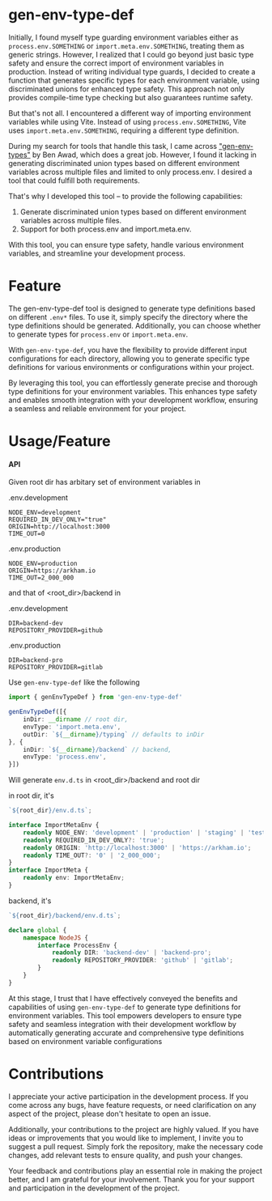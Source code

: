 # **gen-env-type-def**

Initially, I found myself type guarding environment variables either as `process.env.SOMETHING` or `import.meta.env.SOMETHING`, treating them as generic strings. However, I realized that I could go beyond just basic type safety and ensure the correct import of environment variables in production. Instead of writing individual type guards, I decided to create a function that generates specific types for each environment variable, using discriminated unions for enhanced type safety. This approach not only provides compile-time type checking but also guarantees runtime safety.

But that's not all. I encountered a different way of importing environment variables while using Vite. Instead of using `process.env.SOMETHING`, Vite uses `import.meta.env.SOMETHING`, requiring a different type definition.

During my search for tools that handle this task, I came across ["gen-env-types"](https://github.com/benawad/gen-env-types) by Ben Awad, which does a great job. However, I found it lacking in generating discriminated union types based on different environment variables across multiple files and limited to only process.env. I desired a tool that could fulfill both requirements.

That's why I developed this tool – to provide the following capabilities:

1. Generate discriminated union types based on different environment variables across multiple files.
2. Support for both process.env and import.meta.env.

With this tool, you can ensure type safety, handle various environment variables, and streamline your development process.

# Feature

The gen-env-type-def tool is designed to generate type definitions based on different `.env*` files. To use it, simply specify the directory where the type definitions should be generated. Additionally, you can choose whether to generate types for `process.env` or `import.meta.env`.

With `gen-env-type-def`, you have the flexibility to provide different input configurations for each directory, allowing you to generate specific type definitions for various environments or configurations within your project.

By leveraging this tool, you can effortlessly generate precise and thorough type definitions for your environment variables. This enhances type safety and enables smooth integration with your development workflow, ensuring a seamless and reliable environment for your project.

# Usage/Feature

#### API

Given root dir has arbitary set of environment variables in

.env.development

```
NODE_ENV=development
REQUIRED_IN_DEV_ONLY="true"
ORIGIN=http://localhost:3000
TIME_OUT=0
```

.env.production

```
NODE_ENV=production
ORIGIN=https://arkham.io
TIME_OUT=2_000_000
```

and that of <root_dir>/backend in

.env.development

```
DIR=backend-dev
REPOSITORY_PROVIDER=github
```

.env.production

```
DIR=backend-pro
REPOSITORY_PROVIDER=gitlab
```

Use `gen-env-type-def` like the following

```ts
import { genEnvTypeDef } from 'gen-env-type-def'

genEnvTypeDef([{
    inDir: __dirname // root dir,
    envType: 'import.meta.env',
    outDir: `${__dirname}/typing` // defaults to inDir
}, {
    inDir: `${__dirname}/backend` // backend,
    envType: 'process.env',
}])
```

Will generate `env.d.ts` in <root_dir>/backend and root dir

in root dir, it's

```js
`${root_dir}/env.d.ts`;
```

```ts
interface ImportMetaEnv {
    readonly NODE_ENV: 'development' | 'production' | 'staging' | 'testing';
    readonly REQUIRED_IN_DEV_ONLY?: 'true';
    readonly ORIGIN: 'http://localhost:3000' | 'https://arkham.io';
    readonly TIME_OUT?: '0' | '2_000_000';
}
interface ImportMeta {
    readonly env: ImportMetaEnv;
}
```

backend, it's

```js
`${root_dir}/backend/env.d.ts`;
```

```ts
declare global {
    namespace NodeJS {
        interface ProcessEnv {
            readonly DIR: 'backend-dev' | 'backend-pro';
            readonly REPOSITORY_PROVIDER: 'github' | 'gitlab';
        }
    }
}
```

At this stage, I trust that I have effectively conveyed the benefits and capabilities of using `gen-env-type-def` to generate type definitions for environment variables. This tool empowers developers to ensure type safety and seamless integration with their development workflow by automatically generating accurate and comprehensive type definitions based on environment variable configurations

# Contributions

I appreciate your active participation in the development process. If you come across any bugs, have feature requests, or need clarification on any aspect of the project, please don't hesitate to open an issue.

Additionally, your contributions to the project are highly valued. If you have ideas or improvements that you would like to implement, I invite you to suggest a pull request. Simply fork the repository, make the necessary code changes, add relevant tests to ensure quality, and push your changes.

Your feedback and contributions play an essential role in making the project better, and I am grateful for your involvement. Thank you for your support and participation in the development of the project.
